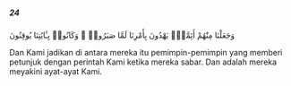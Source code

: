##### 24

<span class="ayah">وَجَعَلْنَا مِنْهُمْ أَئِمَّةًۭ يَهْدُونَ بِأَمْرِنَا لَمَّا صَبَرُوا۟ ۖ وَكَانُوا۟ بِـَٔايَٰتِنَا يُوقِنُونَ</span>

<span class="ayah_translation">Dan Kami jadikan di antara mereka itu pemimpin-pemimpin yang memberi petunjuk dengan perintah Kami ketika mereka sabar. Dan adalah mereka meyakini ayat-ayat Kami.</span>
